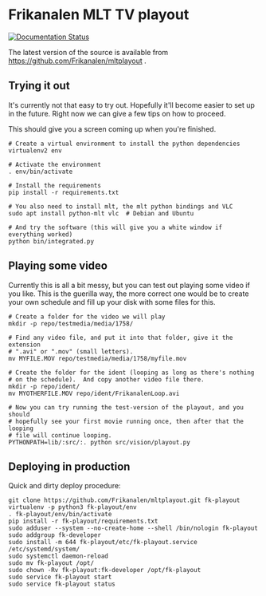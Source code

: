 Frikanalen MLT TV playout
=========================

[![Documentation Status](https://readthedocs.org/projects/mltplayout/badge/?version=latest)](https://mltplayout.readthedocs.io/en/latest/?badge=latest)

The latest version of the source is available from
https://github.com/Frikanalen/mltplayout .

Trying it out
-------------

It's currently not that easy to try out. Hopefully it'll become easier to set
up in the future.  Right now we can give a few tips on how to proceed.

This should give you a screen coming up when you're finished.

    # Create a virtual environment to install the python dependencies
    virtualenv2 env

    # Activate the environment
    . env/bin/activate

    # Install the requirements
    pip install -r requirements.txt

    # You also need to install mlt, the mlt python bindings and VLC
    sudo apt install python-mlt vlc  # Debian and Ubuntu

    # And try the software (this will give you a white window if everything worked)
    python bin/integrated.py


Playing some video
------------------

Currently this is all a bit messy, but you can test out playing some video if
you like.  This is the guerilla way, the more correct one would be to create
your own schedule and fill up your disk with some files for this.

    # Create a folder for the video we will play
    mkdir -p repo/testmedia/media/1758/

    # Find any video file, and put it into that folder, give it the extension
    # ".avi" or ".mov" (small letters).
    mv MYFILE.MOV repo/testmedia/media/1758/myfile.mov

    # Create the folder for the ident (looping as long as there's nothing
    # on the schedule).  And copy another video file there.
    mkdir -p repo/ident/
    mv MYOTHERFILE.MOV repo/ident/FrikanalenLoop.avi

    # Now you can try running the test-version of the playout, and you should
    # hopefully see your first movie running once, then after that the looping
    # file will continue looping.
    PYTHONPATH=lib/:src/:. python src/vision/playout.py

Deploying in production
-----------------------

Quick and dirty deploy procedure:

    git clone https://github.com/Frikanalen/mltplayout.git fk-playout
    virtualenv -p python3 fk-playout/env
    . fk-playout/env/bin/activate
    pip install -r fk-playout/requirements.txt
    sudo adduser --system --no-create-home --shell /bin/nologin fk-playout
    sudo addgroup fk-developer
    sudo install -m 644 fk-playout/etc/fk-playout.service /etc/systemd/system/
    sudo systemctl daemon-reload
    sudo mv fk-playout /opt/
    sudo chown -Rv fk-playout:fk-developer /opt/fk-playout
    sudo service fk-playout start
    sudo service fk-playout status
